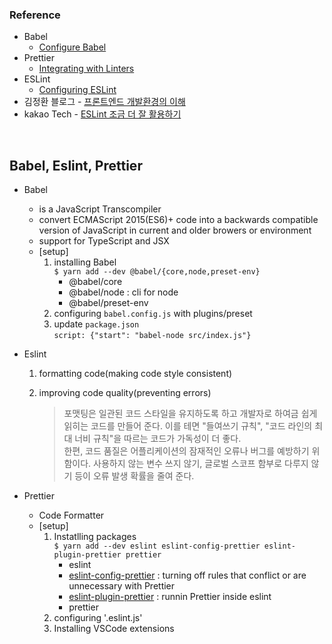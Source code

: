 ### Reference

- Babel
  - [Configure Babel](https://babeljs.io/docs/en/configuration)
- Prettier
  - [Integrating with Linters](https://prettier.io/docs/en/integrating-with-linters.html)
- ESLint
  - [Configuring ESLint](https://eslint.org/docs/user-guide/configuring/)
- 김정환 블로그 - [프론트엔드 개발환경의 이해](https://jeonghwan-kim.github.io/series/2019/12/09/frontend-dev-env-npm.html)
- kakao Tech - [ESLint 조금 더 잘 활용하기](https://tech.kakao.com/2019/12/05/make-better-use-of-eslint/)

<br>

## Babel, Eslint, Prettier

- Babel

  - is a JavaScript Transcompiler
  - convert ECMAScript 2015(ES6)+ code into a backwards compatible version of JavaScript in current and older browers or environment
  - support for TypeScript and JSX
  - [setup]
    1. installing Babel  
       `$ yarn add --dev @babel/{core,node,preset-env}`
       - @babel/core
       - @babel/node : cli for node
       - @babel/preset-env
    2. configuring `babel.config.js` with plugins/preset
    3. update `package.json`  
       `script: {"start": "babel-node src/index.js"}`

- Eslint

  1. formatting code(making code style consistent)
  2. improving code quality(preventing errors)

     > 포맷팅은 일관된 코드 스타일을 유지하도록 하고 개발자로 하여금 쉽게 읽히는 코드를 만들어 준다. 이를 테면 "들여쓰기 규칙", "코드 라인의 최대 너비 규칙"을 따르는 코드가 가독성이 더 좋다.  
     > 한편, 코드 품질은 어플리케이션의 잠재적인 오류나 버그를 예방하기 위함이다. 사용하지 않는 변수 쓰지 않기, 글로벌 스코프 함부로 다루지 않기 등이 오류 발생 확률을 줄여 준다.

- Prettier

  - Code Formatter
  - [setup]
    1. Instatlling packages  
       `$ yarn add --dev eslint eslint-config-prettier eslint-plugin-prettier prettier`
       - eslint
       - [eslint-config-prettier](https://github.com/prettier/eslint-config-prettier) : turning off rules that conflict or are unnecessary with Prettier
       - [eslint-plugin-prettier](https://github.com/prettier/eslint-plugin-prettier) : runnin Prettier inside eslint
       - prettier
    2. configuring '.eslint.js'
    3. Installing VSCode extensions
